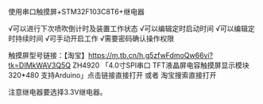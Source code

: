使用串口触摸屏+STM32F103C8T6+继电器

√可以进行下次喷吹倒计时及装置工作状态
√可以编辑定时启动时间
√可以编辑定时持续时间
√可手动开启工作
√需要密码确认操作权限

触摸屏型号链接：【淘宝】https://m.tb.cn/h.g5zfwFdmoQw66vi?tk=DIMkWAV3Q5Q ZH4920 「4.0寸SPI串口 TFT液晶屏电容触摸屏显示模块320*480 支持Arduino」点击链接直接打开 或者 淘宝搜索直接打开

注意继电器要选择3.3V继电器。
